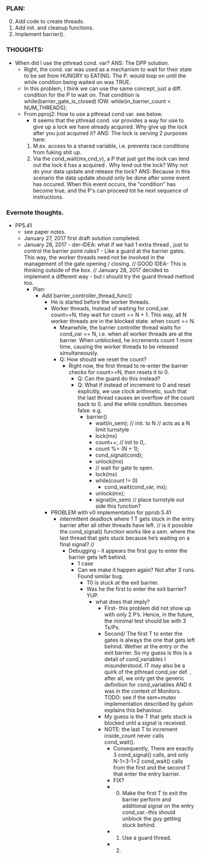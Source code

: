 ### PLAN:

0) Add code to create threads.
1) Add init. and cleanup functions.
2) Implement barrier().


### THOUGHTS:

* When did I use the pthread cond. var? ANS: The DPP solution.
  * Right, the cond. var was used as a mechanism to wait for their state to be set from HUNGRY to EATING.
  The P. would loop on until the while condition being waited on was TRUE.
  * In this problem, I think we can use the same concept, just a diff. condition for the P to wait on.
  That condition is while(barrier_gate_is_closed) IOW. while(in_barrier_count < NUM_THREADS);
  * From pproj2: How to use a pthread cond var. see below.
    * It seems that the pthread cond. var provides a way for use to give up a lock we have already acquired.
    Why give up the lock after you just acquired it? ANS: The lock is serving 2 purposes here:
    1. M.ex. access to a shared variable, i.e. prevents race conditions from fuking shit up.
    2. Via the cond_wait(mx,cnd_v), a P that just got the lock can lend out the lock it has a acquired .
    Why lend out the lock? Why not do your data update and release the lock? ANS: Because in this scenario the data update should only be done after some event has occured.
    When this event occurs, the "condition" has become true, and the P's can proceed tot he next sequence of instructions.
### Evernote thoughts.

* PP5.41
    * see paper notes.
    * January 27, 2017 first draft solution completed.
    * January 28, 2017 - der-IDEA: what if we had 1 extra thread , just to control the barrier point rules? - Like a guard at the barrier gates. This way, the worker threads need not be involved in the management of the gate opening / closing. // GOOD IDEA- This is thinking outside of the box. // January 28, 2017  decided to implement a different way - but i should try the guard thread method too.
        * Plan:
            *  Add barrier_controller_thread_func()
                * He is started before the worker threads.
                * Worker threads, Instead of waiting for cond_var. count==N, they wait for count == N + 1. This way, all N  worker threads are in the blocked state. when count == N.
                    * Meanwhile, the barrier controller thread waits for cond_var == N, i.e. when all worker threads are at the barrier. When unblocked, he increments count 1 more time, causing the worker threads to be released simultaneously.
                    * Q: How should we reset the count?
                        * Right now, the first thread to re-enter the barrier checks for count==N, then resets it to 0.
                            * Q: Can the guard do this instead?
                            * Q: What if instead of increment to 0 and reset explicitly, we use clock arithmetic, such that the last thread causes an overflow of the count back to 0. and the while condition. becomes false. e.g.
                                * barrier()
                                    * wait(in_sem); // init. to N // acts as a N limit turnstyle
                                    * lock(mx)
                                    * count++; // init to 0,.
                                    * count %= (N + 1);
                                    * cond_signal(cond);
                                    * unlock(mx)
                                    * // wait for gate to open.
                                    * lock(mx)
                                    * while(count != 0)
                                        * cond_wait(cond_var, mx);
                                    * unlock(mx);
                                    * signal(in_sem) // place turnstyle out side this function?
                * PROBLEM with v0 implementation for pprob.5.41
                    * intermittent deadlock where 1 T gets stuck in the entry barrier after all other threads have left. //  is it possible the cond_signal() function works like a sem. where the last thread that gets stuck because he’s waiting on a final signal? //
                        * Debugging - it appears the first guy to enter the barrier gets left behind.
                            * 1 case
                            * Can we make it happen again? Not after 3 runs. Found similar bug.
                                * T0 is stuck at the exit barrier.
                                * Was he the first to enter the exit barrier? YUP.
                                    * what does that imply?
                                        * First- this problem did not show up with only 2 P’s. Hence, in the future, the minimal test should be with 3 Ts/Ps.
                                        * Second/ The first T to enter the gates is always the one that gets left behind. Wether at the entry or the exit barrier. So my guess is this is a detail of cond_variables I misunderstood. IT may also be a quirk of the pthread cond_var def. , after all, we only get the generic definition for cond_variables AND it was in the context of Monitors. TODO: see if the sem+mutex implementation described by galvin explains this behaviour.
                                        * My guess is the T that gets stuck is blocked until a signal is received.
                                        * NOTE: the last T to increment inside_count never calls cond_wait().
                                            * Consequently, There are exactly 3 cond_signal() calls, and only N-1=3-1=2 cond_wait() calls from the first and the second T that enter the entry barrier.
                                            * FIX?
                                            * 0) Make the first T to exit the barrier perform and additional signal on the entry cond_var.-this should unblock the guy getting stuck behind.
                                            * 1) Use a guard thread.
                                            * 2)